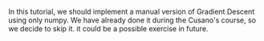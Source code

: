 In this tutorial, we should implement a manual version of Gradient Descent using only numpy.
We have already done it during the Cusano's course, so we decide to skip it.
it could be a possible exercise in future.
